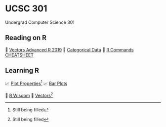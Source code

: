 # UCSC 301
Undergrad Computer Science 301

## Reading on R
📄 [Vectors Advanced R 2019](reading/Vectors-Advanced_R(2019).pdf)
📄 [Categorical Data](reading/Categorical_Data.pdf)
📄 [R Commands CHEATSHEET](reading/R_commands.pdf)

## Learning R
📈 [Plot Properties](Plot-Properties)[^1]
📈 [Bar Plots](BarPlots)  

🏹 [R Wisdom](rwisdom)
🎯 [Vectors](Vectors)[^1]

[^1]: Still being filled


